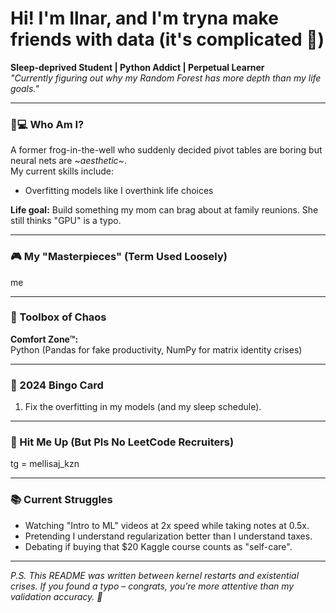 # Hi! I'm Ilnar, and I'm tryna make friends with data (it's complicated 😬)  

**Sleep-deprived Student | Python Addict | Perpetual Learner**  
*"Currently figuring out why my Random Forest has more depth than my life goals."*  

---  

### 🧑💻 Who Am I?  
A former frog-in-the-well who suddenly decided pivot tables are boring but neural nets are *~aesthetic~*.  
My current skills include:  
- Overfitting models like I overthink life choices  

**Life goal:** Build something my mom can brag about at family reunions. She still thinks "GPU" is a typo.  

---  

### 🎮 My "Masterpieces" (Term Used Loosely)  

me

---  

### 🧰 Toolbox of Chaos  

**Comfort Zone™:**  
Python (Pandas for fake productivity, NumPy for matrix identity crises)

---  

### 🎯 2024 Bingo Card  
1. Fix the overfitting in my models (and my sleep schedule).  


---  

### 📍 Hit Me Up (But Pls No LeetCode Recruiters)  
tg = mellisaj_kzn

---  

### 📚 Current Struggles  
- Watching "Intro to ML" videos at 2x speed while taking notes at 0.5x.  
- Pretending I understand regularization better than I understand taxes.  
- Debating if buying that $20 Kaggle course counts as "self-care".  

---  

*P.S. This README was written between kernel restarts and existential crises. If you found a typo – congrats, you’re more attentive than my validation accuracy. 🚀*  

